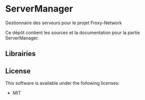 # ServerManager
Gestionnaire des serveurs pour le projet Froxy-Network

Ce dépôt contient les sources et la documentation pour la partie ServerManager.

## Librairies

## License
This software is available under the following licenses:

  * MIT
